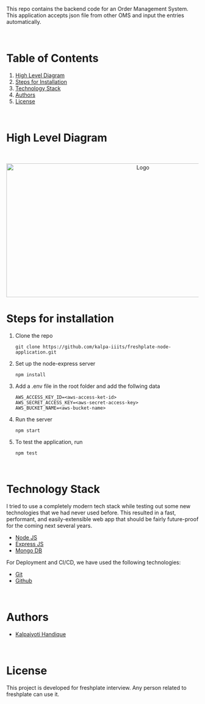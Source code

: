 This repo contains the backend code for an Order Management System. This application accepts json file from other OMS and input the entries automatically.
  
<!-- TABLE OF CONTENTS -->
<br/>

# Table of Contents

1. [High Level Diagram](#high-level-design)
1. [Steps for Installation](#installation)
2. [Technology Stack](#technology-stack)
3. [Authors](#authors)
4. [License](#license)

<br/>

# High Level Diagram

<br />
<p align="center">
    <img src="https://i.imgur.com/ncAgLlc.png" alt="Logo" width="700" height="350" >
</p>

# Steps for installation

1. Clone the repo
    ```
    git clone https://github.com/kalpa-iiits/freshplate-node-application.git
    ```
2. Set up the node-express server

    ```
    npm install 
    ```
3. Add a .env file in the root folder and add the follwing data
    ```
    AWS_ACCESS_KEY_ID=<aws-access-ket-id>
    AWS_SECRET_ACCESS_KEY=<aws-secret-access-key>
    AWS_BUCKET_NAME=<aws-bucket-name>
    ```
4. Run the server
   ```
   npm start
   ```
5. To test the application, run
    ```
   npm test
   ```

<br>

# Technology Stack

I tried to use a completely modern tech stack while testing out some new technologies that we had never used before. This resulted in a fast, performant, and easily-extensible web app that should be fairly future-proof for the coming next several years. 

- [Node JS](https://nodejs.org/)
- [Express JS](https://expressjs.com/)
- [Mongo DB](https://mongodb.com/)

For Deployment and CI/CD, we have used the following technologies:

- [Git](https://git-scm.com/)
- [Github](https://github.com/)

<br/>

# Authors

- [Kalpajyoti Handique](https://github.com/kalpa-iiits) 

<br/>

# License

This project is developed for freshplate interview. Any person related to freshplate can use it.

